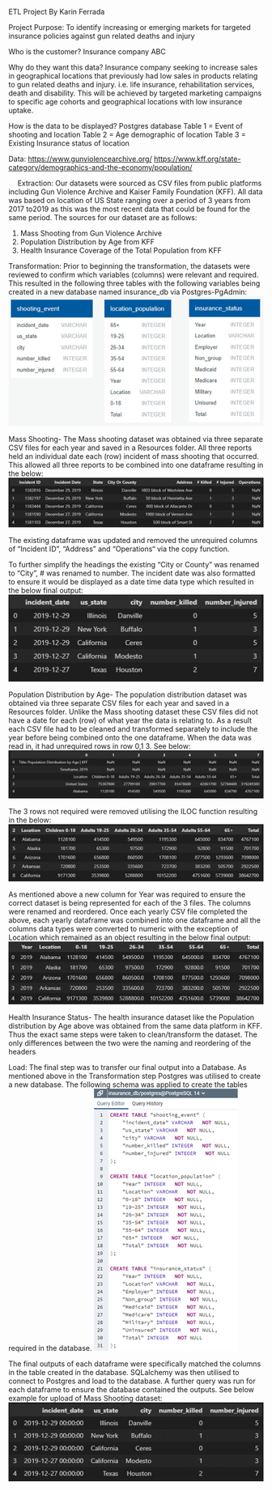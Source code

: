 ETL Project
By Karin Ferrada

Project Purpose:
To identify increasing or emerging markets for targeted insurance policies against gun related deaths and injury

Who is the customer?
Insurance company ABC

Why do they want this data?
Insurance company seeking to increase sales in geographical locations that previously had low sales in products relating to gun related deaths and injury. i.e. life insurance, rehabilitation services, death and disability. This will be achieved by targeted marketing campaigns to specific age cohorts and geographical locations with low insurance uptake.  

How is the data to be displayed?
Postgres database
Table 1 = Event of shooting and location
Table 2 = Age demographic of location
Table 3 = Existing Insurance status of location

Data:
https://www.gunviolencearchive.org/
https://www.kff.org/state-category/demographics-and-the-economy/population/

 
Extraction:
Our datasets were sourced as CSV files from public platforms including Gun Violence Archive and Kaiser Family Foundation (KFF). All data was based on location of US State ranging over a period of 3 years from 2017 to2019 as this was the most recent data that could be found for the same period. The sources for our dataset are as follows:
1.	Mass Shooting from Gun Violence Archive
2.	Population Distribution by Age from KFF
3.	Health Insurance Coverage of the Total Population from KFF

Transformation:
Prior to beginning the transformation, the datasets were reviewed to confirm which variables (columns) were relevant and required. This resulted in the following three tables with the following variables being created in a new database named insurance_db via Postgres-PgAdmin:
![database tables!](Images/db_tables.png)

Mass Shooting-
The Mass shooting dataset was obtained via three separate CSV files for each year and saved in a Resources folder. All three reports held an individual date each (row) incident of mass shooting that occurred. This allowed all three reports to be combined into one dataframe resulting in the below:
![mass shooting pre!](Images/ms_1.png) 

The existing dataframe was updated and removed the unrequired columns of “Incident ID”, “Address” and “Operations“ via the copy function. 

To further simplify the headings the existing “City or County” was renamed to “City”, # was renamed to number.
The incident date was also formatted to ensure it would be displayed as a date time data type which resulted in the below final output:
 ![mass shooting post!](Images/ms_2.png)

Population Distribution by Age-
The population distribution dataset was obtained via three separate CSV files for each year and saved in a Resources folder. Unlike the Mass shooting dataset these CSV files did not have a date for each (row) of what year the data is relating to. As a result each CSV file had to be cleaned and transformed separately to include the year before being combined onto the one dataframe.
When the data was read in, it had unrequired rows in row 0,1 3. See below:
![Population distributinon pre!](Images/pop_age_1.png)
 
The 3 rows not required were removed utilising the ILOC function resulting in the below:
![Population distributinon post!](Images/pop_age_2.png)
 
As mentioned above a new column for Year was required to ensure the correct dataset is being represented for each of the 3 files.
The columns were renamed and reordered.
Once each yearly CSV file completed the above, each yearly dataframe was combined into one dataframe and all the columns data types were converted to numeric with the exception of Location which remained as an object resulting in the below final output:
![Population distribution final!](Images/pop_age_3.png)
 
Health Insurance Status-
The health insurance dataset like the Population distribution by Age above was obtained from the same data platform in KFF.  Thus the exact same steps were taken to clean/transform the dataset. The only differences between the two were the naming and reordering of the headers

Load:
The final step was to transfer our final output into a Database. As mentioned above in the Transformation step Postgres was utilised to create a new database. The following schema was applied to create the tables required in the database.
![db schema!](Images/load_1.png)
 
The final outputs of each dataframe were specifically matched the columns in the table created in the database. SQLalchemy was then utilised to connect to Postgres and load to the database. A further query was run for each dataframe to ensure the database contained the outputs. See below example for upload of Mass Shooting dataset:
![Mass shooting db example](Images/load_2.png)

